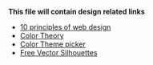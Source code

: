 **This file will contain design related links**

* [10 principles of web design](https://blog.prototypr.io/10-basic-principles-of-visual-design-55b86b9f7241)
* [Color Theory](https://tallys.github.io/color-theory/)
* [Color Theme picker](http://colorsupplyyy.com/app/)
* [Free Vector Silhouettes](https://en.silhouette-ac.com/)
